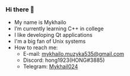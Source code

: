### Hi there 👋

- My name is Mykhailo
- I’m currently learning C++ in college
- I like developing Qt applications
- I'm a big fan of Unix systems
- How to reach me:
  - E-mail: mykhailo.muzyka535@gmail.com
  - Discord: hong1923(HONG#3885)
  - Telegram: [Mykhail024](https://t.me/Mykhail024)
